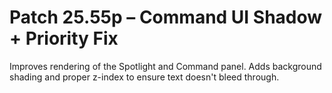 # Patch 25.55p – Command UI Shadow + Priority Fix

Improves rendering of the Spotlight and Command panel. Adds background shading and proper z-index to ensure text doesn't bleed through.
